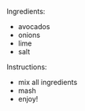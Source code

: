 Ingredients:
* avocados
* onions
* lime
* salt

Instructions:
* mix all ingredients
* mash 
* enjoy!
